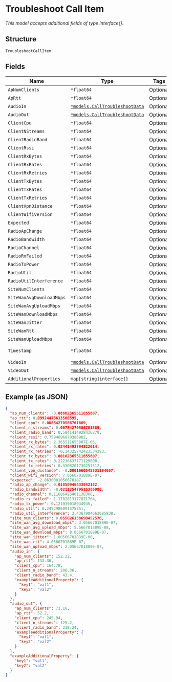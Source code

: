 
# Troubleshoot Call Item

*This model accepts additional fields of type interface{}.*

## Structure

`TroubleshootCallItem`

## Fields

| Name | Type | Tags | Description |
|  --- | --- | --- | --- |
| `ApNumClients` | `*float64` | Optional | - |
| `ApRtt` | `*float64` | Optional | - |
| `AudioIn` | [`*models.CallTroubleshootData`](../../doc/models/call-troubleshoot-data.md) | Optional | - |
| `AudioOut` | [`*models.CallTroubleshootData`](../../doc/models/call-troubleshoot-data.md) | Optional | - |
| `ClientCpu` | `*float64` | Optional | - |
| `ClientNStreams` | `*float64` | Optional | - |
| `ClientRadioBand` | `*float64` | Optional | - |
| `ClientRssi` | `*float64` | Optional | - |
| `ClientRxBytes` | `*float64` | Optional | - |
| `ClientRxRates` | `*float64` | Optional | - |
| `ClientRxRetries` | `*float64` | Optional | - |
| `ClientTxBytes` | `*float64` | Optional | - |
| `ClientTxRates` | `*float64` | Optional | - |
| `ClientTxRetries` | `*float64` | Optional | - |
| `ClientVpnDistance` | `*float64` | Optional | - |
| `ClientWifiVersion` | `*float64` | Optional | - |
| `Expected` | `*float64` | Optional | - |
| `RadioApChange` | `*float64` | Optional | - |
| `RadioBandwidth` | `*float64` | Optional | - |
| `RadioChannel` | `*float64` | Optional | - |
| `RadioRxFailed` | `*float64` | Optional | - |
| `RadioTxPower` | `*float64` | Optional | - |
| `RadioUtil` | `*float64` | Optional | - |
| `RadioUtilInterference` | `*float64` | Optional | - |
| `SiteNumClients` | `*float64` | Optional | - |
| `SiteWanAvgDownloadMbps` | `*float64` | Optional | - |
| `SiteWanAvgUploadMbps` | `*float64` | Optional | - |
| `SiteWanDownloadMbps` | `*float64` | Optional | - |
| `SiteWanJitter` | `*float64` | Optional | - |
| `SiteWanRtt` | `*float64` | Optional | - |
| `SiteWanUploadMbps` | `*float64` | Optional | - |
| `Timestamp` | `*float64` | Optional | Epoch (seconds) |
| `VideoIn` | [`*models.CallTroubleshootData`](../../doc/models/call-troubleshoot-data.md) | Optional | - |
| `VideoOut` | [`*models.CallTroubleshootData`](../../doc/models/call-troubleshoot-data.md) | Optional | - |
| `AdditionalProperties` | `map[string]interface{}` | Optional | - |

## Example (as JSON)

```json
{
  "ap_num_clients": -0.08802365511655807,
  "ap_rtt": 0.09924473613500595,
  "client_cpu": 0.00834270566701889,
  "client_n_streams": 0.00734270566701889,
  "client_radio_band": 0.5841414928436279,
  "client_rssi": 0.7594696879386902,
  "client_rx_bytes": 2.365511655807E-05,
  "client_rx_rates": 0.02441493794322014,
  "client_rx_retries": -0.14325742423534393,
  "client_tx_bytes": 0.00102365511655807,
  "client_tx_rates": 0.22236637771129608,
  "client_tx_retries": 0.3308201730251312,
  "client_vpn_distance": -0.0001660545531194657,
  "client_wifi_version": 7.0566701889E-07,
  "expected": -2.8630001056670187,
  "radio_ap_change": 0.01850946433842182,
  "radio_bandwidth": -0.021175479516386986,
  "radio_channel": 0.11686426401138306,
  "radio_rx_failed": 1.1782013177871704,
  "radio_tx_power": 0.121039018034935,
  "radio_util": 0.2452986091375351,
  "radio_util_interference": 3.4367904663085938,
  "site_num_clients": 0.055026158690452576,
  "site_wan_avg_download_mbps": 3.0566701889E-07,
  "site_wan_avg_upload_mbps": 5.566701889E-08,
  "site_wan_download_mbps": 8.0566701889E-07,
  "site_wan_jitter": 1.00566701889E-06,
  "site_wan_rtt": 4.0566701889E-07,
  "site_wan_upload_mbps": 2.0566701889E-07,
  "audio_in": {
    "ap_num_clients": 152.32,
    "ap_rtt": 133.36,
    "client_cpu": 164.78,
    "client_n_streams": 206.36,
    "client_radio_band": 43.4,
    "exampleAdditionalProperty": {
      "key1": "val1",
      "key2": "val2"
    }
  },
  "audio_out": {
    "ap_num_clients": 71.16,
    "ap_rtt": 52.2,
    "client_cpu": 245.94,
    "client_n_streams": 125.2,
    "client_radio_band": 218.24,
    "exampleAdditionalProperty": {
      "key1": "val1",
      "key2": "val2"
    }
  },
  "exampleAdditionalProperty": {
    "key1": "val1",
    "key2": "val2"
  }
}
```

